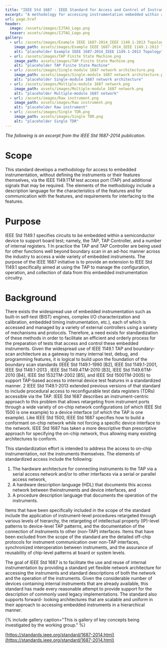 ```yaml
---
title: "IEEE Std 1687 - IEEE Standard for Access and Control of Instrumentation Embedded within a Semiconductor Device"
excerpt: "A methodology for accessing instrumentation embedded within a semiconductor device, without defining the instruments or their features themselves, via the IEEE 1149.1TM test access port (TAP) and/or other signals, is described in this standard. The elements of the methodology include a hardware architecture for the on-chip network connecting the instruments to the chip pins, a hardware description language to describe this network, and a software language and protocol for communicating with the instruments via this network."
url: page.href
header:
  image: /assets/images/IJTAG_Logo.png
  teaser: assets/images/IJTAG_Logo.png
gallery:
  - url: /assets/images/Example IEEE 1687-2014_IEEE 1149.1-2013 Topology.png
    image_path: assets/images/Example IEEE 1687-2014_IEEE 1149.1-2013 Topology.png
    alt: "placeholder Example IEEE 1687-2014_IEEE 1149.1-2013 Topology"
  - url: /assets/images/TAP Finite State Machine.png
    image_path: assets/images/TAP Finite State Machine.png
    alt: "placeholder TAP Finite State Machine"
  - url: /assets/images/Single-module 1687 network architecture.png
    image_path: assets/images/Single-module 1687 network architecture.png
    alt: "placeholder Single-module 1687 network architecture"
  - url: /assets/images/Multiple-module 1687 network.png
    image_path: assets/images/Multiple-module 1687 network.png
    alt: "placeholder Multiple-module 1687 network"
  - url: /assets/images/Raw instrument.png
    image_path: assets/images/Raw instrument.png
    alt: "placeholder Raw instrument"
  - url: /assets/images/Single TDR.png
    image_path: assets/images/Single TDR.png
    alt: "placeholder Single TDR"
---
```

*The following is an excerpt from the IEEE Std 1687-2014 publication.*

# Scope
This standard develops a methodology for access to embedded instrumentation, without defining the instruments or their features themselves, via the IEEE 1149.1TM test access port (TAP) and additional signals that may be required. The elements of the methodology include a description language for the characteristics of the features and for communication with the features, and requirements for interfacing to the features.

# Purpose
IEEE Std 1149.1 specifies circuits to be embedded within a semiconductor device to support board test; namely, the TAP, TAP Controller, and a number of internal registers. 1 In practice the TAP and TAP Controller are being used for other functions well beyond boundary scan in an ad-hoc manner across the
industry to access a wide variety of embedded instruments. The purpose of the IEEE 1687 initiative is to provide an extension to IEEE Std 1149.1 specifically aimed at using the TAP to manage the configuration, operation, and collection of data from this embedded instrumentation circuitry.

# Background
There exists the widespread use of embedded instrumentation such as built-in self-test (BIST) engines, complex I/O characterization and calibration, embedded timing instrumentation, etc.), each of which is accessed and managed by a variety of external controllers using a variety of mechanisms and protocols. Therefore, a need exists for standardization of these methods in order to facilitate an efficient and orderly process for the preparation of tests that access and control these embedded instruments. Given the widespread use of IEEE 1149.1 TAP and boundary-scan architecture as a gateway to many internal test, debug, and programming features, it is logical to build upon the foundation of the boundary scan standards (IEEE Std 1149.1-1990 [B2], IEEE Std 1149.1-2001, IEEE Std 1149.1-2013 , IEEE Std 1149.4TM-2010 [B3], IEEE Std 1149.6TM-2010 [B4], IEEE Std 1532TM-2002 [B5], and IEEE Std 1500TM-2005) to support TAP-based access to internal device test features in a standardized manner. 2 IEEE Std 1149.1-2013 extended previous versions of that standard to include procedural access to reconfigurable test data registers (TDRs) accessible via the TAP. IEEE Std 1687 describes an instrument-centric approach to this problem that allows retargeting from instrument ports through a wide variety of on-chip network configurations (of which IEEE Std 1500 is one example) to a device interface (of which the TAP is one example). Like IEEE Std 1500, IEEE Std 1687 specifies how to build a conformant on-chip network while not forcing a specific device interface to the network. IEEE Std 1687 has taken a more descriptive than prescriptive approach for specifying the on-chip network, thus allowing many existing architectures to conform.

This standardization effort is intended to address the access to on-chip instrumentation, not the instruments themselves. The elements of standardized access include the following:
1. The hardware architecture for connecting instruments to the TAP via a serial access network and/or to other interfaces via a serial or parallel access network,
2. A hardware description language (HDL) that documents this access network between theinstruments and device interfaces, and
3. A procedure description language that documents the operation of the instruments.

Items that have been specifically included in the scope of the standard include the application of instrument-level procedures retargeted through various levels of hierarchy, the retargeting of intellectual property (IP)-level patterns to device-level TAP patterns, and the documentation of the connection of instruments to other (non-TAP) interfaces.
Items that have been excluded from the scope of the standard are the detailed off-chip protocols for instrument communication over non-TAP interfaces, synchronized interoperation between instruments, and the assurance of reusability of chip-level patterns at board or system levels.

The goal of IEEE Std 1687 is to facilitate the use and reuse of internal instrumentation by providing a standard yet flexible network architecture for accessing the instruments and standard descriptions of both the network and the operation of the instruments. Given the considerable number of devices containing internal instruments that are already available, this standard has made every reasonable attempt to provide support for the description of commonly used legacy implementations. The standard also supports forward-
looking architectures that are scalable and uniform in their approach to accessing embedded instruments in a hierarchical manner.

{% include gallery caption="This is gallery of key concepts being investigated by the working group." %}

[https://standards.ieee.org/standard/1687-2014.html](https://standards.ieee.org/standard/1687-2014.html)
